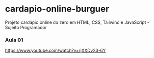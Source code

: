 # cardapio-online-burguer
Projeto cardápio online do zero em HTML, CSS, Tailwind e JavaScript - Sujeito Programador

### Aula 01
https://www.youtube.com/watch?v=rjXXDv23-6Y